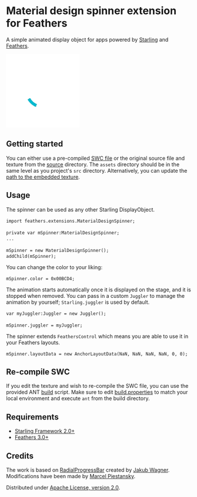 # Material design spinner extension for Feathers

A simple animated display object for apps powered by [Starling](https://github.com/Gamua/Starling-Framework) and [Feathers](https://github.com/BowlerHatLLC/feathers).

![Spinner](spinner.gif)

## Getting started

You can either use a pre-compiled [SWC file](swc/) or the original source file and texture from the [source](source/) directory. The `assets` directory should be in the same level as you project's `src` directory. Alternatively, you can update the [path to the embedded texture](source/src/feathers/extensions/MaterialDesignSpinner.as#L33).

## Usage

The spinner can be used as any other Starling DisplayObject.

```as3
import feathers.extensions.MaterialDesignSpinner;

private var mSpinner:MaterialDesignSpinner;
...

mSpinner = new MaterialDesignSpinner();
addChild(mSpinner);
```

You can change the color to your liking:

```as3
mSpinner.color = 0x00BCD4;
```

The animation starts automatically once it is displayed on the stage, and it is stopped when removed. You can pass in a custom `Juggler` to manage the animation by yourself; `Starling.juggler` is used by default. 

```as3
var myJuggler:Juggler = new Juggler();

mSpinner.juggler = myJuggler;
```

The spinner extends `FeathersControl` which means you are able to use it in your Feathers layouts.

```as3
mSpinner.layoutData = new AnchorLayoutData(NaN, NaN, NaN, NaN, 0, 0);
```

## Re-compile SWC

If you edit the texture and wish to re-compile the SWC file, you can use the provided ANT [build](build/) script. Make sure to edit [build.properties](build/build.properties) to match your local environment and execute `ant` from the build directory.

## Requirements

* [Starling Framework 2.0+](https://github.com/Gamua/Starling-Framework)
* [Feathers 3.0+](https://github.com/BowlerHatLLC/feathers)

## Credits

The work is based on [RadialProgressBar](http://forum.starling-framework.org/topic/radial-progress-bar#post-88380) created by [Jakub Wagner](http://forum.starling-framework.org/topic/radial-progress-bar#post-88380). Modifications have been made by [Marcel Piestansky](https://twitter.com/marpies).

Distributed under [Apache License, version 2.0](http://www.apache.org/licenses/LICENSE-2.0.html).
